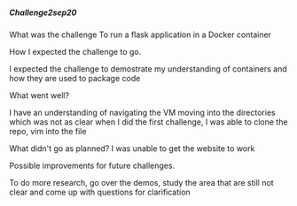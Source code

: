 ##### Challenge2sep20
What was the challenge
To run a flask application in a Docker container


How I expected the challenge to go. 

I expected the challenge to demostrate my understanding of containers and how they are used to package code


What went well? 

I have an understanding of navigating the VM moving into the directories which was not as clear when I did the first challenge, I was able to clone the repo, vim into the file 


What didn't go as planned? 
I was unable to get the website to work


Possible improvements for future challenges.

To do more research, go over the demos, study the area that are still not clear and come up with questions for clarification
